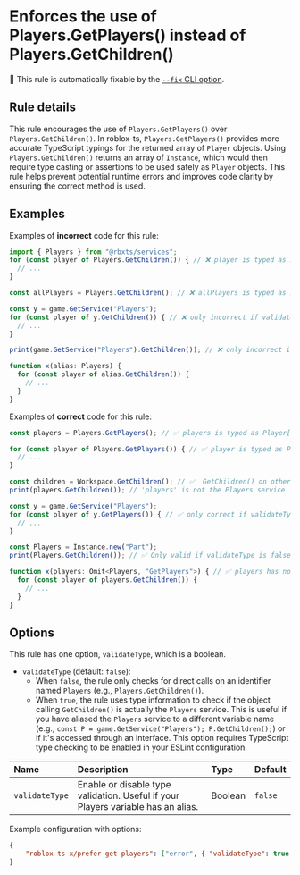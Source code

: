 # Enforces the use of Players.GetPlayers() instead of Players.GetChildren()

🔧 This rule is automatically fixable by the [`--fix` CLI option](https://eslint.org/docs/latest/user-guide/command-line-interface#--fix).

<!-- end auto-generated rule header -->
<!-- Do not manually modify this header. Run: `pnpm eslint-docs` -->

## Rule details

This rule encourages the use of `Players.GetPlayers()` over `Players.GetChildren()`.
In roblox-ts, `Players.GetPlayers()` provides more accurate TypeScript typings for the returned array of `Player` objects. Using `Players.GetChildren()` returns an array of `Instance`, which would then require type casting or assertions to be used safely as `Player` objects. This rule helps prevent potential runtime errors and improves code clarity by ensuring the correct method is used.

## Examples

Examples of **incorrect** code for this rule:

```js
import { Players } from "@rbxts/services";
for (const player of Players.GetChildren()) { // ❌ player is typed as Instance
  // ...
}

const allPlayers = Players.GetChildren(); // ❌ allPlayers is typed as Instance[]

const y = game.GetService("Players");
for (const player of y.GetChildren()) { // ❌ only incorrect if validateType is true
  // ...
}

print(game.GetService("Players").GetChildren()); // ❌ only incorrect if validateType is true

function x(alias: Players) {
  for (const player of alias.GetChildren()) {
    // ...
  }
}
```

Examples of **correct** code for this rule:

```js
const players = Players.GetPlayers(); // ✅ players is typed as Player[]

for (const player of Players.GetPlayers()) { // ✅ player is typed as Player
  // ...
}

const children = Workspace.GetChildren(); // ✅  GetChildren() on other services or instances
print(players.GetChildren()); // 'players' is not the Players service

const y = game.GetService("Players");
for (const player of y.GetPlayers()) { // ✅ only correct if validateType is true
  // ...
}

const Players = Instance.new("Part");
print(Players.GetChildren()); // ✅ Only valid if validateType is false

function x(players: Omit<Players, "GetPlayers">) { // ✅ players has no GetPlayers method
  for (const player of players.GetChildren()) {
    // ...
  }
}
```

## Options

This rule has one option, `validateType`, which is a boolean.

-   `validateType` (default: `false`):
    -   When `false`, the rule only checks for direct calls on an identifier named `Players` (e.g., `Players.GetChildren()`).
    -   When `true`, the rule uses type information to check if the object calling `GetChildren()` is actually the `Players` service. This is useful if you have aliased the `Players` service to a different variable name (e.g., `const P = game.GetService("Players"); P.GetChildren();`) or if it's accessed through an interface. This option requires TypeScript type checking to be enabled in your ESLint configuration.

<!-- begin auto-generated rule options list -->

| Name           | Description                                                                      | Type    | Default |
| :------------- | :------------------------------------------------------------------------------- | :------ | :------ |
| `validateType` | Enable or disable type validation. Useful if your Players variable has an alias. | Boolean | `false` |

<!-- end auto-generated rule options list -->

Example configuration with options:

```json
{
	"roblox-ts-x/prefer-get-players": ["error", { "validateType": true }]
}
```
